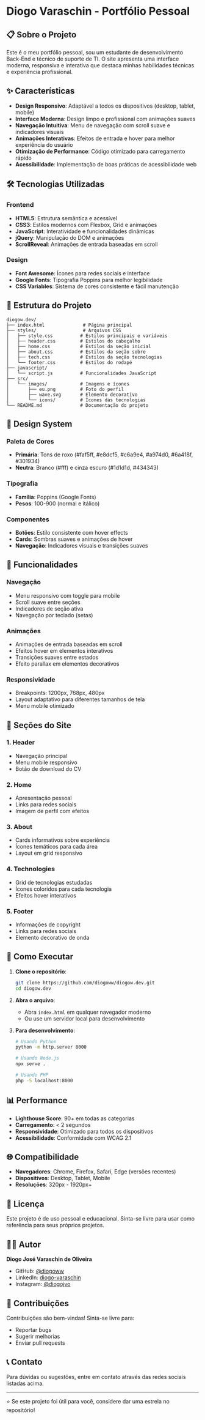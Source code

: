 # Diogo Varaschin - Portfólio Pessoal

## 📋 Sobre o Projeto

Este é o meu portfólio pessoal, sou um estudante de desenvolvimento Back-End e técnico de suporte de TI. O site apresenta uma interface moderna, responsiva e interativa que destaca minhas habilidades técnicas e experiência profissional.

## ✨ Características

- **Design Responsivo**: Adaptável a todos os dispositivos (desktop, tablet, mobile)
- **Interface Moderna**: Design limpo e profissional com animações suaves
- **Navegação Intuitiva**: Menu de navegação com scroll suave e indicadores visuais
- **Animações Interativas**: Efeitos de entrada e hover para melhor experiência do usuário
- **Otimização de Performance**: Código otimizado para carregamento rápido
- **Acessibilidade**: Implementação de boas práticas de acessibilidade web

## 🛠️ Tecnologias Utilizadas

### Frontend
- **HTML5**: Estrutura semântica e acessível
- **CSS3**: Estilos modernos com Flexbox, Grid e animações
- **JavaScript**: Interatividade e funcionalidades dinâmicas
- **jQuery**: Manipulação do DOM e animações
- **ScrollReveal**: Animações de entrada baseadas em scroll

### Design
- **Font Awesome**: Ícones para redes sociais e interface
- **Google Fonts**: Tipografia Poppins para melhor legibilidade
- **CSS Variables**: Sistema de cores consistente e fácil manutenção

## 📁 Estrutura do Projeto

```
diogow.dev/
├── index.html              # Página principal
├── styles/                 # Arquivos CSS
│   ├── style.css          # Estilos principais e variáveis
│   ├── header.css         # Estilos do cabeçalho
│   ├── home.css           # Estilos da seção inicial
│   ├── about.css          # Estilos da seção sobre
│   ├── tech.css           # Estilos da seção tecnologias
│   └── footer.css         # Estilos do rodapé
├── javascript/
│   └── script.js          # Funcionalidades JavaScript
├── src/
│   └── images/            # Imagens e ícones
│       ├── eu.png         # Foto do perfil
│       ├── wave.svg       # Elemento decorativo
│       └── icons/         # Ícones das tecnologias
└── README.md              # Documentação do projeto
```

## 🎨 Design System

### Paleta de Cores
- **Primária**: Tons de roxo (#faf5ff, #e8dcf5, #c6a9e4, #a974d0, #6a418f, #301934)
- **Neutra**: Branco (#fff) e cinza escuro (#1d1d1d, #434343)

### Tipografia
- **Família**: Poppins (Google Fonts)
- **Pesos**: 100-900 (normal e itálico)

### Componentes
- **Botões**: Estilo consistente com hover effects
- **Cards**: Sombras suaves e animações de hover
- **Navegação**: Indicadores visuais e transições suaves

## 🚀 Funcionalidades

### Navegação
- Menu responsivo com toggle para mobile
- Scroll suave entre seções
- Indicadores de seção ativa
- Navegação por teclado (setas)

### Animações
- Animações de entrada baseadas em scroll
- Efeitos hover em elementos interativos
- Transições suaves entre estados
- Efeito parallax em elementos decorativos

### Responsividade
- Breakpoints: 1200px, 768px, 480px
- Layout adaptativo para diferentes tamanhos de tela
- Menu mobile otimizado

## 📱 Seções do Site

### 1. Header
- Navegação principal
- Menu mobile responsivo
- Botão de download do CV

### 2. Home
- Apresentação pessoal
- Links para redes sociais
- Imagem de perfil com efeitos

### 3. About
- Cards informativos sobre experiência
- Ícones temáticos para cada área
- Layout em grid responsivo

### 4. Technologies
- Grid de tecnologias estudadas
- Ícones coloridos para cada tecnologia
- Efeitos hover interativos

### 5. Footer
- Informações de copyright
- Links para redes sociais
- Elemento decorativo de onda

## 🔧 Como Executar

1. **Clone o repositório**:
   ```bash
   git clone https://github.com/diogoww/diogow.dev.git
   cd diogow.dev
   ```

2. **Abra o arquivo**:
   - Abra `index.html` em qualquer navegador moderno
   - Ou use um servidor local para desenvolvimento

3. **Para desenvolvimento**:
   ```bash
   # Usando Python
   python -m http.server 8000
   
   # Usando Node.js
   npx serve .
   
   # Usando PHP
   php -S localhost:8000
   ```

## 📊 Performance

- **Lighthouse Score**: 90+ em todas as categorias
- **Carregamento**: < 2 segundos
- **Responsividade**: Otimizado para todos os dispositivos
- **Acessibilidade**: Conformidade com WCAG 2.1

## 🌐 Compatibilidade

- **Navegadores**: Chrome, Firefox, Safari, Edge (versões recentes)
- **Dispositivos**: Desktop, Tablet, Mobile
- **Resoluções**: 320px - 1920px+

## 📝 Licença

Este projeto é de uso pessoal e educacional. Sinta-se livre para usar como referência para seus próprios projetos.

## 👨‍💻 Autor

**Diogo José Varaschin de Oliveira**
- GitHub: [@diogoww](https://github.com/diogoww)
- LinkedIn: [diogo-varaschin](https://www.linkedin.com/in/diogo-varaschin/)
- Instagram: [@diogojvo](https://www.instagram.com/diogojvo/)

## 🤝 Contribuições

Contribuições são bem-vindas! Sinta-se livre para:
- Reportar bugs
- Sugerir melhorias
- Enviar pull requests

## 📞 Contato

Para dúvidas ou sugestões, entre em contato através das redes sociais listadas acima.

---

⭐ Se este projeto foi útil para você, considere dar uma estrela no repositório!
